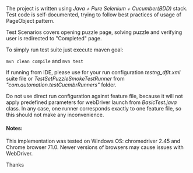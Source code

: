 The project is written using _Java + Pure Selenium + Cucumber(BDD)_ stack.
Test code is self-documented, trying to follow best practices of usage of PageObject pattern.

Test Scenarios covers opening puzzle page, solving puzzle and verifying user is redirected to "Completed" page.

To simply run test suite just execute maven goal:

`mvn clean compile`
and
`mvn test`

If running from IDE, please use for your run configuration _testng_dflt.xml_ suite file or _TestSetPuzzleSmokeTestRunner_ from _"com.automation.testCucmbrRunners"_ folder.

Do not use direct run configuration against feature file, because it will not apply predefined parameters for webDriver launch from _BasicTest.java_ class.
In any case, one runner corresponds exactly to one feature file, so this should not make any inconvenience.

#### Notes:
This implementation was tested on Windows OS: chromedriver  2.45 and Chrome browser 71.0. Newer versions of browsers may cause issues with WebDriver.

Thanks
